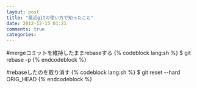 ```yaml
---
layout: post
title: "最近gitの使い方で知ったこと"
date: 2012-12-15 01:21
comments: true
categories:
---
```


#mergeコミットを維持したままrebaseする
{% codeblock lang:sh %}
$ git rebase -p
{% endcodeblock %}

#rebaseしたのを取り消す
{% codeblock lang:sh %}
$ git reset --hard ORIG_HEAD
{% endcodeblock %}
